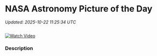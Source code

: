 # NASA Astronomy Picture of the Day

_Updated: 2025-10-22 11:25:34 UTC_

## 

[![Watch Video](https://img.youtube.com/vi//0.jpg)]()

### Description


